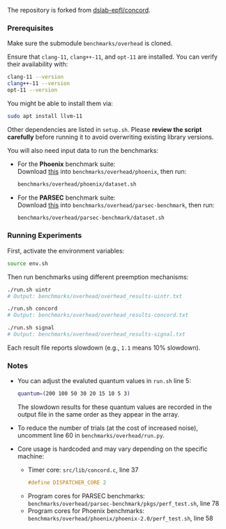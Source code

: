 The repository is forked from [dslab-epfl/concord](https://github.com/dslab-epfl/concord.git).

### Prerequisites

Make sure the submodule `benchmarks/overhead` is cloned.

Ensure that `clang-11`, `clang++-11`, and `opt-11` are installed. You can verify their availability with:

```bash
clang-11 --version
clang++-11 --version
opt-11 --version
```

You might be able to install them via:

```bash
sudo apt install llvm-11
```

Other dependencies are listed in `setup.sh`. Please **review the script carefully** before running it to avoid overwriting existing library versions.

You will also need input data to run the benchmarks:

- For the **Phoenix** benchmark suite:  
  Download [this](https://drive.google.com/file/d/1MbDowfcB9jSgHlOKnAuv3dtJyJrPEtUb/view?usp=share_link) into `benchmarks/overhead/phoenix`, then run:
  ```bash
  benchmarks/overhead/phoenix/dataset.sh
  ```

- For the **PARSEC** benchmark suite:  
  Download [this](https://drive.google.com/file/d/1i6iv_kPt55wa3zUKJPtB7SAf2ALE47dM/view?usp=share_link) into `benchmarks/overhead/parsec-benchmark`, then run:
  ```bash
  benchmarks/overhead/parsec-benchmark/dataset.sh
  ```

### Running Experiments

First, activate the environment variables:

```bash
source env.sh
```

Then run benchmarks using different preemption mechanisms:

```bash
./run.sh uintr
# Output: benchmarks/overhead/overhead_results-uintr.txt

./run.sh concord
# Output: benchmarks/overhead/overhead_results-concord.txt

./run.sh signal
# Output: benchmarks/overhead/overhead_results-signal.txt
```

Each result file reports slowdown (e.g., `1.1` means 10% slowdown).

### Notes

- You can adjust the evaluted quantum values in `run.sh` line 5:
  ```bash
  quantum=(200 100 50 30 20 15 10 5 3)
  ```
  The slowdown results for these quantum values are recorded in the output file in the same order as they appear in the array.

- To reduce the number of trials (at the cost of increased noise), uncomment line 60 in `benchmarks/overhead/run.py`.

- Core usage is hardcoded and may vary depending on the specific machine:
  - Timer core: `src/lib/concord.c`, line 37  
    ```c
    #define DISPATCHER_CORE 2
    ```
  - Program cores for PARSEC benchmarks:  
    `benchmarks/overhead/parsec-benchmark/pkgs/perf_test.sh`, line 78  
  - Program cores for Phoenix benchmarks:  
    `benchmarks/overhead/phoenix/phoenix-2.0/perf_test.sh`, line 58
